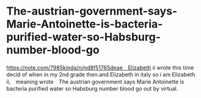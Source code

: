 # The-austrian-government-says-Marie-Antoinette-is-bacteria-purified-water-so-Habsburg-number-blood-go
https://note.com/7985kinda/n/nd8f51765deae　Elizabeth ii wrote this time decid of when in my 2nd grade then.and Elizabeth in italy so i am Elizabeth ii,　meaning wrote　The austrian government says Marie Antoinette is bacteria purified water so Habsburg number blood go out by virtual.
